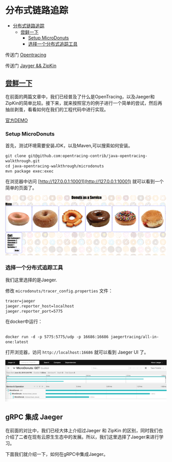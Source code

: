 # 分布式链路追踪

<!-- TOC -->

- [分布式链路追踪](#分布式链路追踪)
  - [尝鲜一下](#尝鲜一下)
    - [Setup MicroDonuts](#setup-microdonuts)
    - [选择一个分布式追踪工具](#选择一个分布式追踪工具)

<!-- /TOC -->

传送门 [Opentracing](../../architecture/opentracing.md)

传送门 [Jayger && ZipKin](../../architecture/Jaeger-zipkin.md)

## [尝鲜一下](https://github.com/opentracing-contrib/java-opentracing-walkthrough)

在前面的两篇文章中，我们已经普及了什么是OpenTracing，以及Jaeger和ZipKin的简单比较。接下来，就来按照官方的例子进行一个简单的尝试，然后再抽丝剥茧，看看如何在我们的工程代码中进行实现。

[官方DEMO](https://github.com/opentracing-contrib/java-opentracing-walkthrough)

### Setup MicroDonuts

首先，测试环境需要安装JDK，以及Maven,可以搜索如何安装。

```shell
git clone git@github.com:opentracing-contrib/java-opentracing-walkthrough.git
cd java-opentracing-walkthrough/microdonuts
mvn package exec:exec
```

在浏览器中访问 [http://127.0.0.1:10001](http://127.0.0.1:10001) 就可以看到一个简单的页面了。

![tracing demo](iamges/tracing-demo.png)

### 选择一个分布式追踪工具

我们这里选择的是Jaeger.

修改 `microdonuts/tracer_config.properties` 文件：

```properties
tracer=jaeger
jaeger.reporter_host=localhost
jaeger.reporter_port=5775
```

在docker中运行：

```shell

docker run -d -p 5775:5775/udp -p 16686:16686 jaegertracing/all-in-one:latest

```

打开浏览器，访问 `http://localhost:16686` 就可以看到 Jaeger UI 了。

![Jaeger UI](iamges/tracing-demo1.png)

## gRPC 集成 Jaeger

在前面的对比中，我们已经大体上介绍过Jaeger 和 ZipKin 的区别，同时我们也介绍了二者在现有云原生生态中的发展。所以，我们这里选择了Jaeger来进行学习。

下面我们就介绍一下，如何在gRPC中集成Jaeger。
